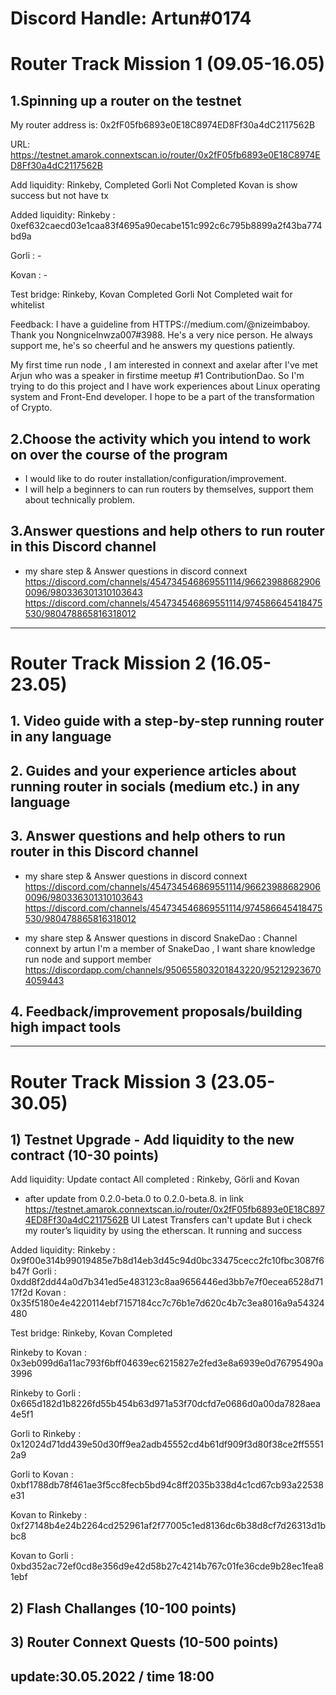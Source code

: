 # Discord Handle: Artun#0174

# Router Track Mission 1 (09.05-16.05)

## 1.Spinning up a router on the testnet
My router address is: 0x2fF05fb6893e0E18C8974ED8Ff30a4dC2117562B

URL: https://testnet.amarok.connextscan.io/router/0x2fF05fb6893e0E18C8974ED8Ff30a4dC2117562B

Add liquidity: Rinkeby, Completed  Gorli Not Completed
Kovan is show success but not have tx

Added liquidity:
Rinkeby	:	0xef632caecd03e1caa83f4695a90ecabe151c992c6c795b8899a2f43ba774bd9a

Gorli	:	-

Kovan	:	-

Test bridge: Rinkeby, Kovan  Completed  Gorli Not Completed wait for whitelist
	

Feedback: I have a guideline from HTTPS://medium.com/@nizeimbaboy. 
Thank you Nongnicelnwza007#3988. He's a very nice person. He always support me, he's so cheerful and he answers my questions patiently. 

My first time run node , I am interested in connext and axelar after I've met Arjun who was a speaker in firstime meetup #1 ContributionDao. So I'm trying to do this project and I have work experiences about Linux operating system and Front-End developer. I hope to be a part of the transformation of Crypto.

## 2.Choose the activity which you intend to work on over the course of the program
- I would like to do router installation/configuration/improvement.
- I will help a beginners to can run routers by themselves, support them about technically problem.

## 3.Answer questions and help others to run router in this Discord channel
- my share step & Answer questions in discord connext
https://discord.com/channels/454734546869551114/966239886829060096/980336301310103643
https://discord.com/channels/454734546869551114/974586645418475530/980478865816318012



--------------------------------------------------------------------------

# Router Track Mission 2 (16.05-23.05)

## 1. Video guide with a step-by-step running router in any language
## 2. Guides and your experience articles about running router in socials (medium etc.) in any language
## 3. Answer questions and help others to run router in this Discord channel
- my share step & Answer questions in discord connext
https://discord.com/channels/454734546869551114/966239886829060096/980336301310103643
https://discord.com/channels/454734546869551114/974586645418475530/980478865816318012

- my share step & Answer questions in discord SnakeDao : Channel connext by artun 
I'm a member of SnakeDao , I want share knowledge run node and support member
https://discordapp.com/channels/950655803201843220/952129236704059443

## 4. Feedback/improvement proposals/building high impact tools 
--------------------------------------------------------------------------


# Router Track Mission 3 (23.05-30.05)

## 1) Testnet Upgrade - Add liquidity to the new contract (10-30 points)

Add liquidity: Update contact 
All completed : Rinkeby, Görli and Kovan
- after update from 0.2.0-beta.0 to 0.2.0-beta.8.
in link https://testnet.amarok.connextscan.io/router/0x2fF05fb6893e0E18C8974ED8Ff30a4dC2117562B
UI Latest Transfers can't update But i check my router’s liquidity by using the etherscan. It running and success
 

Added liquidity:
Rinkeby	:	0x9f00e314b99019485e7b8d14eb3d45c94d0bc33475cecc2fc10fbc3087f6b47f
Gorli	:	0xdd8f2dd44a0d7b341ed5e483123c8aa9656446ed3bb7e7f0ecea6528d7117f2d
Kovan	:	0x35f5180e4e4220114ebf7157184cc7c76b1e7d620c4b7c3ea8016a9a54324480

Test bridge:
Rinkeby, Kovan  Completed

Rinkeby	to Kovan    :	0x3eb099d6a11ac793f6bff04639ec6215827e2fed3e8a6939e0d76795490a3996

Rinkeby	to Gorli    :   0x665d182d1b8226fd55b454b63d971a53f70dcfd7e0686d0a00da7828aea4e5f1

Gorli	to Rinkeby  :	0x12024d71dd439e50d30ff9ea2adb45552cd4b61df909f3d80f38ce2ff55512a9

Gorli	to Kovan    :	0xbf1788db78f461ae3f5cc8fecb5bd94c8ff2035b338d4c1cd67cb93a22538e31

Kovan	to Rinkeby  :	0xf27148b4e24b2264cd252961af2f77005c1ed8136dc6b38d8cf7d26313d1bbc8

Kovan	to Gorli    :	0xbd352ac72ef0cd8e356d9e42d58b27c4214b767c01fe36cde9b28ec1fea81ebf	

## 2) Flash Challanges (10-100 points)
## 3) Router Connext Quests (10-500 points)


update:30.05.2022 / time 18:00
--------------------------------------------------------------------------